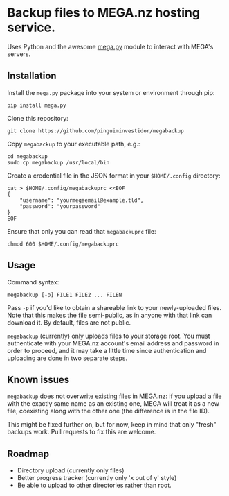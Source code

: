 # Backup files to MEGA.nz hosting service.

Uses Python and the awesome [mega.py](https://github.com/odwyersoftware/mega.py) module to interact with MEGA's servers.

## Installation

Install the `mega.py` package into your system or environment through pip:

    pip install mega.py

Clone this repository:

    git clone https://github.com/pinguiminvestidor/megabackup

Copy `megabackup` to your executable path, e.g.:

    cd megabackup
    sudo cp megabackup /usr/local/bin

Create a credential file in the JSON format in your `$HOME/.config` directory:

    cat > $HOME/.config/megabackuprc <<EOF
    {
        "username": "yourmegaemail@example.tld",
        "password": "yourpassword"
    }
    EOF

Ensure that only you can read that `megabackuprc` file:

    chmod 600 $HOME/.config/megabackuprc


## Usage

Command syntax:

    megabackup [-p] FILE1 FILE2 ... FILEN

Pass `-p` if you'd like to obtain a shareable link to your newly-uploaded files. Note that this makes the file semi-public, as in anyone with that link can download it. By default, files are not public.

`megabackup` (currently) only uploads files to your storage root. You must authenticate with your MEGA.nz account's email address and password in order to proceed, and it may take a little time since authentication and uploading are done in two separate steps.

## Known issues

`megabackup` does not overwrite existing files in MEGA.nz: if you upload a file with the exactly same name as an existing one, MEGA will treat it as a new file, coexisting along with the other one (the difference is in the file ID).

This might be fixed further on, but for now, keep in mind that only "fresh" backups work. Pull requests to fix this are welcome.

## Roadmap

 - Directory upload (currently only files)
 - Better progress tracker (currently only 'x out of y' style)
 - Be able to upload to other directories rather than root.
